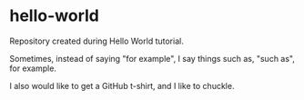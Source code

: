 # hello-world
Repository created during Hello World tutorial.

Sometimes, instead of saying "for example", I say things such as, "such as", for example.

I also would like to get a GitHub t-shirt, and I like to chuckle.
